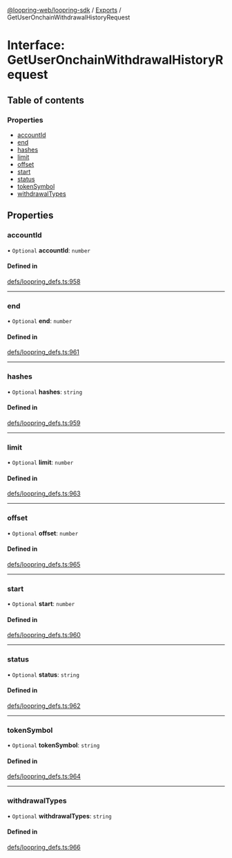 [@loopring-web/loopring-sdk](../README.md) / [Exports](../modules.md) / GetUserOnchainWithdrawalHistoryRequest

# Interface: GetUserOnchainWithdrawalHistoryRequest

## Table of contents

### Properties

- [accountId](GetUserOnchainWithdrawalHistoryRequest.md#accountid)
- [end](GetUserOnchainWithdrawalHistoryRequest.md#end)
- [hashes](GetUserOnchainWithdrawalHistoryRequest.md#hashes)
- [limit](GetUserOnchainWithdrawalHistoryRequest.md#limit)
- [offset](GetUserOnchainWithdrawalHistoryRequest.md#offset)
- [start](GetUserOnchainWithdrawalHistoryRequest.md#start)
- [status](GetUserOnchainWithdrawalHistoryRequest.md#status)
- [tokenSymbol](GetUserOnchainWithdrawalHistoryRequest.md#tokensymbol)
- [withdrawalTypes](GetUserOnchainWithdrawalHistoryRequest.md#withdrawaltypes)

## Properties

### accountId

• `Optional` **accountId**: `number`

#### Defined in

[defs/loopring_defs.ts:958](https://github.com/Loopring/loopring_sdk/blob/f560ad6/src/defs/loopring_defs.ts#L958)

___

### end

• `Optional` **end**: `number`

#### Defined in

[defs/loopring_defs.ts:961](https://github.com/Loopring/loopring_sdk/blob/f560ad6/src/defs/loopring_defs.ts#L961)

___

### hashes

• `Optional` **hashes**: `string`

#### Defined in

[defs/loopring_defs.ts:959](https://github.com/Loopring/loopring_sdk/blob/f560ad6/src/defs/loopring_defs.ts#L959)

___

### limit

• `Optional` **limit**: `number`

#### Defined in

[defs/loopring_defs.ts:963](https://github.com/Loopring/loopring_sdk/blob/f560ad6/src/defs/loopring_defs.ts#L963)

___

### offset

• `Optional` **offset**: `number`

#### Defined in

[defs/loopring_defs.ts:965](https://github.com/Loopring/loopring_sdk/blob/f560ad6/src/defs/loopring_defs.ts#L965)

___

### start

• `Optional` **start**: `number`

#### Defined in

[defs/loopring_defs.ts:960](https://github.com/Loopring/loopring_sdk/blob/f560ad6/src/defs/loopring_defs.ts#L960)

___

### status

• `Optional` **status**: `string`

#### Defined in

[defs/loopring_defs.ts:962](https://github.com/Loopring/loopring_sdk/blob/f560ad6/src/defs/loopring_defs.ts#L962)

___

### tokenSymbol

• `Optional` **tokenSymbol**: `string`

#### Defined in

[defs/loopring_defs.ts:964](https://github.com/Loopring/loopring_sdk/blob/f560ad6/src/defs/loopring_defs.ts#L964)

___

### withdrawalTypes

• `Optional` **withdrawalTypes**: `string`

#### Defined in

[defs/loopring_defs.ts:966](https://github.com/Loopring/loopring_sdk/blob/f560ad6/src/defs/loopring_defs.ts#L966)
